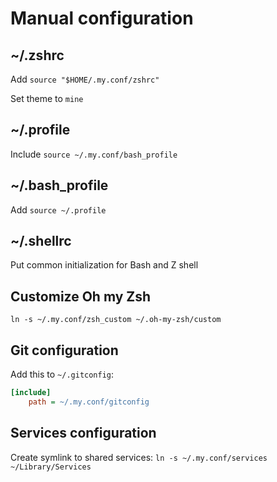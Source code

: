 # Manual configuration

## ~/.zshrc
Add `source "$HOME/.my.conf/zshrc"`

Set theme to `mine`

## ~/.profile
Include `source ~/.my.conf/bash_profile`

## ~/.bash_profile
Add `source ~/.profile`

## ~/.shellrc
Put common initialization for Bash and Z shell

## Customize Oh my Zsh
`ln -s ~/.my.conf/zsh_custom ~/.oh-my-zsh/custom`

## Git configuration
Add this to `~/.gitconfig`:
```ini
[include]
    path = ~/.my.conf/gitconfig
```

## Services configuration
Create symlink to shared services: `ln -s ~/.my.conf/services ~/Library/Services`